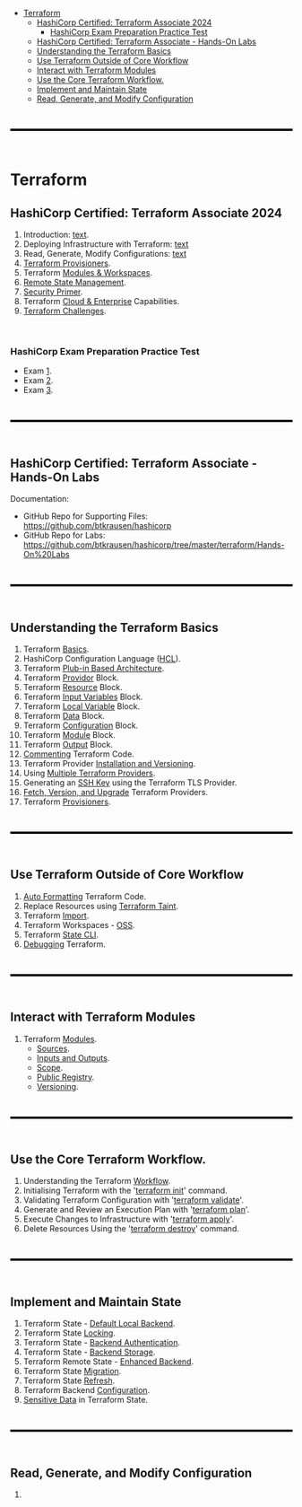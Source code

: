 - [Terraform](#terraform)
  - [HashiCorp Certified: Terraform Associate 2024](#hashicorp-certified-terraform-associate-2024)
    - [HashiCorp Exam Preparation Practice Test](#hashicorp-exam-preparation-practice-test)
  - [HashiCorp Certified: Terraform Associate - Hands-On Labs](#hashicorp-certified-terraform-associate---hands-on-labs)
  - [Understanding the Terraform Basics](#understanding-the-terraform-basics)
  - [Use Terraform Outside of Core Workflow](#use-terraform-outside-of-core-workflow)
  - [Interact with Terraform Modules](#interact-with-terraform-modules)
  - [Use the Core Terraform Workflow.](#use-the-core-terraform-workflow)
  - [Implement and Maintain State](#implement-and-maintain-state)
  - [Read, Generate, and Modify Configuration](#read-generate-and-modify-configuration)

<br>

<hr style="height:4px;background:black">

<br>

# Terraform 

## HashiCorp Certified: Terraform Associate 2024
1. Introduction: [text](hashicorp/introduction-to-terraform.md).
2. Deploying Infrastructure with Terraform: [text](deploy-infrastructure.md)
3. Read, Generate, Modify Configurations: [text](read-generate-modify.md)
4. [Terraform Provisioners](hashicorp/terraform-provisioners.md).
5. Terraform [Modules & Workspaces](hashicorp/modules-workspaces.md). 
6. [Remote State Management](hashicorp/remote-state-management.md).
7. [Security Primer](hashicorp/security-primer.md).
8. Terraform [Cloud & Enterprise](hashicorp/cloud-enterprise.md) Capabilities. 
9. [Terraform Challenges](hashicorp/terraform-challenges.md). 

<br>

### HashiCorp Exam Preparation Practice Test
* Exam [1](exam_practise/exam1.md).
* Exam [2](exam_practise/exam2.md).
* Exam [3](exam_practise/exam3.md).

<br>

<hr style="height:4px;background:black">

<br>

## HashiCorp Certified: Terraform Associate - Hands-On Labs
Documentation:
* GitHub Repo for Supporting Files: https://github.com/btkrausen/hashicorp 
* GitHub Repo for Labs: https://github.com/btkrausen/hashicorp/tree/master/terraform/Hands-On%20Labs

<br>

<hr style="height:4px;background:black">

<br>

## Understanding the Terraform Basics
1. Terraform [Basics](documentation/basics-docs/Terraform+Basics.pdf). 
2. HashiCorp Configuration Language ([HCL](documentation/basics-docs/HashiCorp+Configuration+Language.pdf)).
3. Terraform [Plub-in Based Architecture](documentation/basics-docs/Terraform+Plugin+Based+Architecture.pdf). 
4. Terraform [Providor](documentation/basics-docs/Intro+to+the+Terraform+Provider+Block.pdf) Block.
5. Terraform [Resource](documentation/basics-docs/Intro+to+the+Terraform+Resource+Block.pdf) Block. 
6. Terraform [Input Variables](documentation/basics-docs/Intro+to+the+Input+Variables+Block.pdf) Block.
7. Terraform [Local Variable](documentation/basics-docs/Intro+to+the+Local+Variables+Block.pdf) Block.
8. Terraform [Data](documentation/basics-docs/Intro+to+the+Data+Block.pdf) Block.
9. Terraform [Configuration](documentation/basics-docs/Intro+to+the+Terraform+Configuration+Block.pdf) Block. 
10. Terraform [Module](documentation/basics-docs/Intro+to+the+Module+Block.pdf) Block.
11. Terraform [Output](documentation/basics-docs/Intro+to+the+Terraform+Output+Block.pdf) Block.
12. [Commenting](documentation/basics-docs/Commenting+Terraform+Code.pdf) Terraform Code.
13. Terraform Provider [Installation and Versioning](documentation/basics-docs/Terraform+Providers+Installation.pdf). 
14. Using [Multiple Terraform Providers](documentation/basics-docs/Multiple+Terraform+Providers.pdf). 
15. Generating an [SSH Key](documentation/basics-docs/Terraform+TLS+Provider.pdf) using the Terraform TLS Provider.
16. [Fetch, Version, and Upgrade](documentation/basics-docs/Fetch+Version+and+Upgrade+Terraform+Providers.pdf) Terraform Providers. 
17. Terraform [Provisioners](documentation/basics-docs/Terraform+Provisioners.pdf).

<br>

<hr style="height:4px;background:black">

<br>

## Use Terraform Outside of Core Workflow
1. [Auto Formatting](documentation/outside-core-workflow-docs/Auto+Formatting+Terraform+Code.pdf) Terraform Code.
2. Replace Resources using [Terraform Taint](documentation/outside-core-workflow-docs/Terraform+Taint+and+Replace.pdf).
3. Terraform [Import](documentation/outside-core-workflow-docs/Terraform+Import.pdf).
4. Terraform Workspaces - [OSS](documentation/outside-core-workflow-docs/Terraform+Workspaces+-+OSS.pdf).
5. Terraform [State CLI](documentation/outside-core-workflow-docs/Terraform+State.pdf).
6. [Debugging](documentation/outside-core-workflow-docs/Debugging+Terraform.pdf) Terraform. 

<br>

<hr style="height:4px;background:black">

<br>

## Interact with Terraform Modules
1. Terraform [Modules](documentation/modules-docs/Terraform+Modules.pdf).
   * [Sources](documentation/modules-docs/Terraform+Modules+Sources.pdf).
   * [Inputs and Outputs](documentation/modules-docs/Terraform+Module+Inputs+and+Outputs.pdf). 
   * [Scope](documentation/modules-docs/Terraform+Module+Scope.pdf).
   * [Public Registry](documentation/modules-docs/Terraform+Module+Registry.pdf).
   * [Versioning](documentation/modules-docs/Terraform+Module+Versions.pdf).

<br>

<hr style="height:4px;background:black">

<br>

## Use the Core Terraform Workflow.
1. Understanding the Terraform [Workflow](documentation/core-docs/Terraform+Workflow.pdf).
2. Initialising Terraform with the '[terraform init](documentation/core-docs/Terraform+Init.pdf)' command.
3. Validating Terraform Configuration with '[terraform validate](documentation/core-docs/Validating+Terraform+Configuration.pdf)'.
4. Generate and Review an Execution Plan with '[terraform plan](documentation/core-docs/Terraform+Plan.pdf)'.
5. Execute Changes to Infrastructure with '[terraform apply](documentation/core-docs/Terraform+Apply.pdf)'.
6. Delete Resources Using the '[terraform destroy](documentation/core-docs/Terraform+Destroy.pdf)' command. 

<br>

<hr style="height:4px;background:black">

<br>

## Implement and Maintain State
1. Terraform State - [Default Local Backend](documentation/implement-and-maintain-state/Terraform+State+Default+Local+Backend.pdf).
2. Terraform State [Locking](documentation/implement-and-maintain-state/Terraform+State+Locking.pdf). 
3. Terraform State - [Backend Authentication](documentation/implement-and-maintain-state/Terraform+State+Backend+Authentication.pdf).
4. Terraform State - [Backend Storage](documentation/implement-and-maintain-state/Terraform+State+Backend+Storage.pdf).
5. Terraform Remote State - [Enhanced Backend](documentation/implement-and-maintain-state/Terraform+Remote+State+Enhanced+Backend.pdf).
6. Terraform State [Migration](documentation/implement-and-maintain-state/Terraform+State+Migration.pdf).
7. Terraform State [Refresh](documentation/implement-and-maintain-state/Terraform+State+Refresh.pdf).
8. Terraform Backend [Configuration](documentation/implement-and-maintain-state/Terraform+Backend+Configuration.pdf).
9. [Sensitive Data](documentation/implement-and-maintain-state/Sensitive+Data+in+Terraform+State.pdf) in Terraform State. 

<br>

<hr style="height:4px;background:black">

<br>

## Read, Generate, and Modify Configuration
1. 